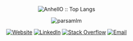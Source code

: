 <div align="center">
  <p align="center"><img src="https://github-readme-stats.vercel.app/api/top-langs/?username=Parsamlm&langs_count=10&theme=tokyonight&layout=compact" alt="AnhellO :: Top Langs" /></p>
</div>
<p align="center">
<img src="https://komarev.com/ghpvc/?username=parsamlm&color=brightgreen" alt="parsamlm" />
</p>
<p align="center">
<a href="https://parsamlm.com" target="_blank"><img alt="Website" src="https://img.shields.io/badge/Website-Parsamlm.com-blue?style=flat&logo=google-chrome"></a>
<a href="https://www.linkedin.com/in/parsamlm/" target="_blank"><img alt="LinkedIn" src="https://img.shields.io/badge/LinkedIn-Parsamlm-blue?style=flat&logo=linkedin"></a>
<a href="https://stackoverflow.com/users/11431923/parsamlm" target="_blank"><img alt="Stack Overflow" src="https://img.shields.io/badge/Stackoverflow-Parsamlm-blue?style=flat&logo=stackoverflow"></a>
<a href="mailto:parsamlm@outlook.com"><img alt="Email" src="https://img.shields.io/badge/Email-Parsamlm@outlook.com-blue?style=flat&logo=gmail"></a>
</p>
